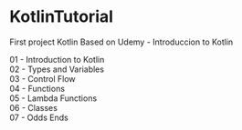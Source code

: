 # KotlinTutorial
First project Kotlin
Based on Udemy - Introduccion to Kotlin

01 - Introduction to Kotlin <br />
02 - Types and Variables <br />
03 - Control Flow <br />
04 - Functions <br />
05 - Lambda Functions <br />
06 - Classes <br />
07 - Odds  Ends <br />
